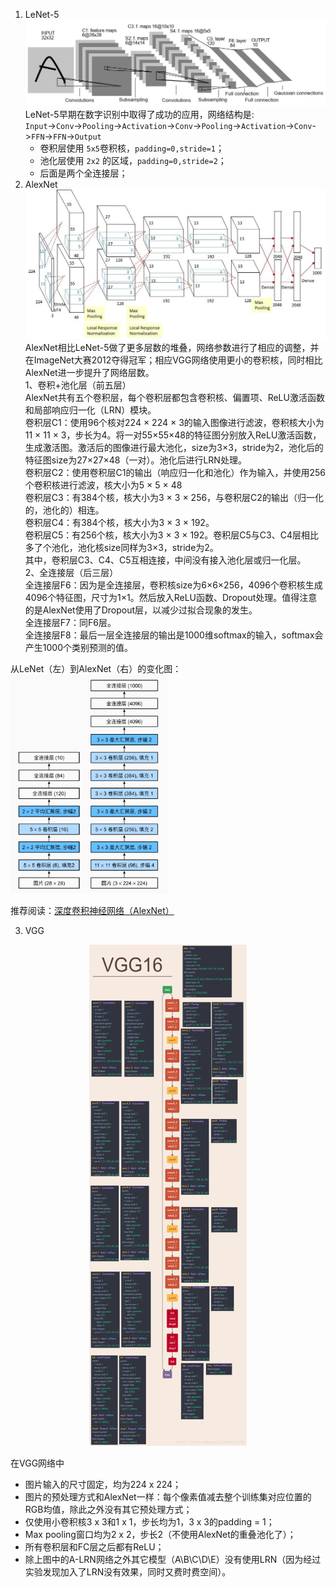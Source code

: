 1. LeNet-5
![alt text](../_img/LeNet-5.png)
LeNet-5早期在数字识别中取得了成功的应用，网络结构是:\
`Input`->`Conv`->`Pooling`->`Activation`->`Conv`->`Pooling`->`Activation`->`Conv`->`FFN`->`FFN`->`Output` 
   - 卷积层使用 `5x5`卷积核，`padding=0,stride=1`；
   - 池化层使用 `2x2` 的区域，`padding=0,stride=2`；
   - 后面是两个全连接层；
2. AlexNet
![alt text](../_img/AlexNet.png)
AlexNet相比LeNet-5做了更多层数的堆叠，网络参数进行了相应的调整，并在ImageNet大赛2012夺得冠军；相应VGG网络使用更小的卷积核，同时相比AlexNet进一步提升了网络层数。\
1、卷积+池化层（前五层）\
AlexNet共有五个卷积层，每个卷积层都包含卷积核、偏置项、ReLU激活函数和局部响应归一化（LRN）模块。\
卷积层C1：使用96个核对224 × 224 × 3的输入图像进行滤波，卷积核大小为11 × 11 × 3，步长为4。将一对55×55×48的特征图分别放入ReLU激活函数，生成激活图。激活后的图像进行最大池化，size为3×3，stride为2，池化后的特征图size为27×27×48（一对）。池化后进行LRN处理。\
卷积层C2：使用卷积层C1的输出（响应归一化和池化）作为输入，并使用256个卷积核进行滤波，核大小为5 × 5 × 48\
卷积层C3：有384个核，核大小为3 × 3 × 256，与卷积层C2的输出（归一化的，池化的）相连。\
卷积层C4：有384个核，核大小为3 × 3 × 192。\
卷积层C5：有256个核，核大小为3 × 3 × 192。卷积层C5与C3、C4层相比多了个池化，池化核size同样为3×3，stride为2。\
其中，卷积层C3、C4、C5互相连接，中间没有接入池化层或归一化层。\
2、全连接层（后三层）\
全连接层F6：因为是全连接层，卷积核size为6×6×256，4096个卷积核生成4096个特征图，尺寸为1×1。然后放入ReLU函数、Dropout处理。值得注意的是AlexNet使用了Dropout层，以减少过拟合现象的发生。\
全连接层F7：同F6层。\
全连接层F8：最后一层全连接层的输出是1000维softmax的输入，softmax会产生1000个类别预测的值。

从LeNet（左）到AlexNet（右）的变化图：\
<img src="../_img/LeNet-AlexNet.png" width="50%"/>

推荐阅读：[深度卷积神经网络（AlexNet）](https://zh-v2.d2l.ai/chapter_convolutional-modern/alexnet.html)

3. VGG
<p align="center">
    <img src="../_img/vggnet.png" width="50%"/>
</p>

在VGG网络中 
- 图片输入的尺寸固定，均为224 x 224；
- 图片的预处理方式和AlexNet一样：每个像素值减去整个训练集对应位置的RGB均值，除此之外没有其它预处理方式；
- 仅使用小卷积核3 x 3和1 x 1，步长均为1，3 x 3的padding = 1；
- Max pooling窗口均为2 x 2，步长2（不使用AlexNet的重叠池化了）；
- 所有卷积层和FC层之后都有ReLU；
- 除上图中的A-LRN网络之外其它模型（A\B\C\D\E）没有使用LRN（因为经过实验发现加入了LRN没有效果，同时又费时费空间）。